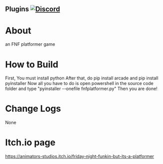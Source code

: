 ## Plugins [![Discord][Discord]][disc-link]
[Discord]: https://img.shields.io/discord/832005396084162560?label=Discord
[disc-link]: https://discord.gg/enbHdjav6j
# About
an FNF platformer game

# How to Build
First, You must install python
After that, do pip install arcade and pip install pyinstaller
Now all you have to do is open powershell in the source code folder and type "pyinstaller --onefile fnfplatformer.py"
Then you are done!

# Change Logs
None

# Itch.io page
https://animators-studios.itch.io/friday-night-funkin-but-its-a-platformer
